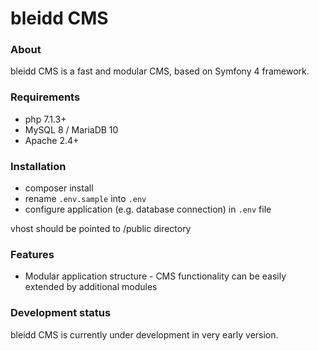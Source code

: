# bleidd CMS #

### About ###

bleidd CMS is a fast and modular CMS, based on Symfony 4 framework.

### Requirements ###

- php 7.1.3+
- MySQL 8 / MariaDB 10
- Apache 2.4+

### Installation ###
- composer install
- rename `.env.sample` into `.env`
- configure application (e.g. database connection) in `.env` file

vhost should be pointed to /public directory

### Features ###

- Modular application structure - CMS functionality can be easily extended by additional modules

### Development status ###

bleidd CMS is currently under development in very early version.
